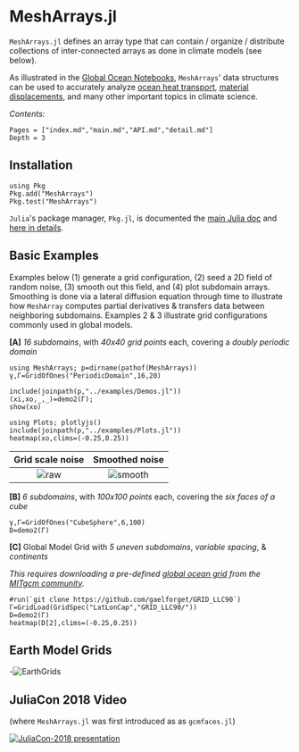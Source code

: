 # MeshArrays.jl

`MeshArrays.jl` defines an array type that can contain / organize / distribute collections of inter-connected arrays as done in climate models (see below). 

As illustrated in the [Global Ocean Notebooks](https://github.com/JuliaClimate/GlobalOceanNotebooks.git), `MeshArrays`' data structures can be used to accurately analyze [ocean heat transport](https://doi.org/10.1038/s41561-019-0333-7), [material displacements](https://juliaclimate.github.io/IndividualDisplacements.jl/dev/), and many other important topics in climate science.

_Contents:_

```@contents
Pages = ["index.md","main.md","API.md","detail.md"]
Depth = 3
```

## Installation

```
using Pkg
Pkg.add("MeshArrays")
Pkg.test("MeshArrays")
```

`Julia`'s package manager, `Pkg.jl`, is documented the [main Julia doc](https://docs.julialang.org/en/v1/) and [here in details](https://julialang.github.io/Pkg.jl/v1/).

## Basic Examples

Examples below (1) generate a grid configuration, (2) seed a 2D field of random noise, (3) smooth out this field, and (4) plot subdomain arrays. Smoothing is done via a lateral diffusion equation through time to illustrate how `MeshArray` computes partial derivatives & transfers data between neighboring subdomains. Examples 2 & 3 illustrate grid configurations commonly used in global models.

**[A]** _16 subdomains_, with _40x40 grid points_ each, covering a _doubly periodic domain_

```
using MeshArrays; p=dirname(pathof(MeshArrays))
γ,Γ=GridOfOnes("PeriodicDomain",16,20)

include(joinpath(p,"../examples/Demos.jl"))
(xi,xo,_,_)=demo2(Γ);
show(xo)

using Plots; plotlyjs()
include(joinpath(p,"../examples/Plots.jl"))
heatmap(xo,clims=(-0.25,0.25))
```

Grid scale noise           |  Smoothed noise
:------------------------------:|:---------------------------------:
![raw](https://raw.githubusercontent.com/gaelforget/MeshArrays.jl/master/docs/images/noise_raw_16tiles.png)  |  ![smooth](https://raw.githubusercontent.com/gaelforget/MeshArrays.jl/master/docs/images/noise_smooth_16tiles.png)

**[B]** _6 subdomains_, with _100x100 points_ each, covering the _six faces of a cube_

```
γ,Γ=GridOfOnes("CubeSphere",6,100)
D=demo2(Γ)
```

**[C]** Global Model Grid with _5 uneven subdomains_, _variable spacing_, & _continents_

_This requires downloading a pre-defined [global ocean grid](http://www.geosci-model-dev.net/8/3071/2015/) from the [MITgcm community](https://mitgcm.readthedocs.io/en/latest/)._

```
#run(`git clone https://github.com/gaelforget/GRID_LLC90`)
Γ=GridLoad(GridSpec("LatLonCap","GRID_LLC90/"))
D=demo2(Γ)
heatmap(D[2],clims=(-0.25,0.25))
```

## Earth Model Grids

-![EarthGrids](https://raw.githubusercontent.com/gaelforget/MeshArrays.jl/master/docs/images/sphere_all.png)

## JuliaCon 2018 Video

(where `MeshArrays.jl` was first introduced as as `gcmfaces.jl`)

[![JuliaCon-2018 presentation](https://user-images.githubusercontent.com/20276764/84893715-abe42180-b06d-11ea-92d3-173b678a701e.png)](https://youtu.be/W5DNqJG9jt0)


